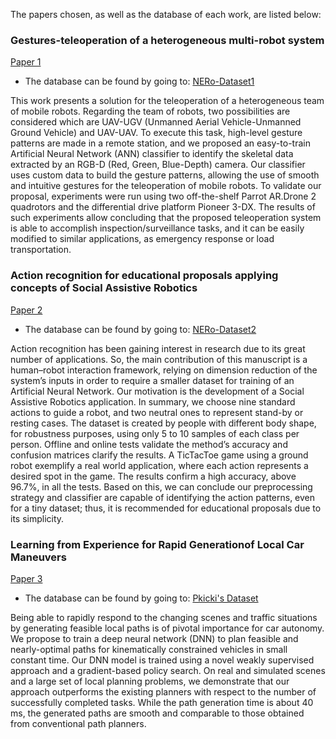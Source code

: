 The papers chosen, as well as the database of each work, are listed below:

### Gestures-teleoperation of a heterogeneous multi-robot system

[Paper 1](https://link.springer.com/article/10.1007/s00170-021-07659-2)

- The database can be found by going to: [NERo-Dataset1](https://github.com/kevinbdc/NERO_ActionDataset2)

This work presents a solution for the teleoperation of a heterogeneous team of mobile robots. Regarding the team of robots, two possibilities are considered which are UAV-UGV (Unmanned Aerial Vehicle-Unmanned Ground Vehicle) and UAV-UAV. To execute this task, high-level gesture patterns are made in a remote station, and we proposed an easy-to-train Artificial Neural Network (ANN) classifier to identify the skeletal data extracted by an RGB-D (Red, Green, Blue-Depth) camera. Our classifier uses custom data to build the gesture patterns, allowing the use of smooth and intuitive gestures for the teleoperation of mobile robots. To validate our proposal, experiments were run using two off-the-shelf Parrot AR.Drone 2 quadrotors and the differential drive platform Pioneer 3-DX. The results of such experiments allow concluding that the proposed teleoperation system is able to accomplish inspection/surveillance tasks, and it can be easily modified to similar applications, as emergency response or load transportation.

### Action recognition for educational proposals applying concepts of Social Assistive Robotics

[Paper 2](https://www.sciencedirect.com/science/article/pii/S1389041721000723?casa_token=2RqLnweh1UAAAAAA:IMZKdwOdD9z0VFTbHv17CramkJoTH2ratRo_ok-oMyXq_H1PtDe2BblpW7f7kBAHmyuoCOgSuA)

- The database can be found by going to: [NERo-Dataset2](https://github.com/kevinbdc/NERO_ActionDataset1)

Action recognition has been gaining interest in research due to its great number of applications. So, the main contribution of this manuscript is a human–robot interaction framework, relying on dimension reduction of the system’s inputs in order to require a smaller dataset for training of an Artificial Neural Network. Our motivation is the development of a Social Assistive Robotics application. In summary, we choose nine standard actions to guide a robot, and two neutral ones to represent stand-by or resting cases. The dataset is created by people with different body shape, for robustness purposes, using only 5 to 10 samples of each class per person. Offline and online tests validate the method’s accuracy and confusion matrices clarify the results. A TicTacToe game using a ground robot exemplify a real world application, where each action represents a desired spot in the game. The results confirm a high accuracy, above 96.7%, in all the tests. Based on this, we can conclude our preprocessing strategy and classifier are capable of identifying the action patterns, even for a tiny dataset; thus, it is recommended for educational proposals due to its simplicity.

### Learning from Experience for Rapid Generationof Local Car Maneuvers

[Paper 3](https://arxiv.org/abs/2012.03707)

- The database can be found by going to: [Pkicki's Dataset](https://github.com/pkicki/neural_path_planning)

Being able to rapidly respond to the changing scenes and traffic situations by generating feasible local paths is of pivotal importance for car autonomy. We propose to train a deep neural network (DNN) to plan feasible and nearly-optimal paths for kinematically constrained vehicles in small constant time. Our DNN model is trained using a novel weakly supervised approach and a gradient-based policy search. On real and simulated scenes and a large set of local planning problems, we demonstrate that our approach outperforms the existing planners with respect to the number of successfully completed tasks. While the path generation time is about 40 ms, the generated paths are smooth and comparable to those obtained from conventional path planners.
